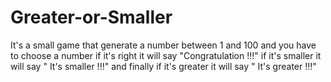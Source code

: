# Greater-or-Smaller
It's a small game that generate a number between 1 and 100 and you have to choose a number if it's right it will say "Congratulation !!!" if it's smaller it will say " It's smaller !!!" and finally if it's greater it will say " It's greater !!!" 
